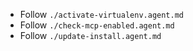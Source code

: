 - Follow `./activate-virtualenv.agent.md`
- Follow `./check-mcp-enabled.agent.md`
- Follow `./update-install.agent.md`